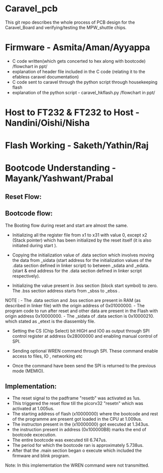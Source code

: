 # Caravel_pcb

This git repo describes the whole process of PCB design for the Caravel_Board and verifying/testing the MPW_shuttle chips. <br>

# Firmware - Asmita/Aman/Ayyappa
- C code written(which gets concerted to hex along with bootcode) /flowchart in ppt/
- explanation of header file included in the C code (relating it to the efabless caravel documentation)
- C code sent to caravel through the python script through housekeeping flash
- explanation of the python script - caravel_hkflash.py /flowchart in ppt/


# Host to FT232 & FT232 to Host - Nandini/Oishi/Nisha

# Flash Working - Saketh/Yathin/Raj

# Bootcode Understanding - Mayank/Yashwant/Prabal

## Reset Flow:


## Bootcode flow:

The Booting flow during reset and start are almost the same.

- Initializing all the register file from x1 to x31 with value 0, except x2 (Stack pointer) which has been initialized by the reset itself (it is also initiated during start ).

- Copying the initialization value of .data section which involves moving the data from _sidata (start address for the initialization values of the .data section defined in linker script) to between  _sdata and _edata. (start & end address for the .data section defined in linker script respectively).

- Initializing the value present in .bss section (block start symbol) to zero. The .bss section address starts from _sbss to _ebss . 

NOTE : - The .data section and .bss section are present in RAM (as described in linker file) with the origin address of 0x01000000. 
       - The program code to run after reset and other data are present in the Flash with origin address 0x10000000. 
       - The _sidata of .data section is 0x10000210. which stated as _etext is the diassembly file. 

- Setting the CS (Chip Select) bit HIGH and IO0 as output through SPI control register at address 0x28000000 and enabling manual control of SPI.

- Sending optional WREN command through SPI. These command enable access to files, IO , networking etc

- Once the command have been send the SPI is returned to the previous mode (MEMIO). 

## Implementation: 

- The reset signal to the padframe "resetb" was activated as 1us. 
- This triggered the reset flow till the picorv32 "resetn" which was activated at 1.005us.
- The starting address of flash (x10000000) where the bootcode and rest of the programme are present got loaded in the CPU at 1.009us. 
- The instructon present in the (x10000000) got executed at 1.343us. 
- the instruction present in address (0x100000B8) marks the end of bootcode excecution.
- The entire bootcode was executed till 6.747us.
- The period for which the bootcode ran is approximately 5.738us.
- After that the .main section began o execute which included the firmware and blink program.

Note: 
In this implementation the WREN command were not transmitted. 


